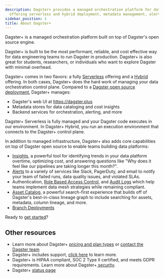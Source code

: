 ```yaml
---
description: Dagster+ provides a managed orchestration platform for data engineering,
  offering serverless and hybrid deployment, metadata management, alerting, and rbac.
sidebar_position: 1
title: About Dagster+
---
```


Dagster+ is a managed orchestration platform built on top of Dagster's open source engine.

Dagster+ is built to be the most performant, reliable, and cost effective way for data engineering teams to run Dagster in production. Dagster+ is also great for students, researchers, or individuals who want to explore Dagster with minimal overhead.

Dagster+ comes in two flavors: a fully [Serverless](/dagster-plus/deployment/deployment-types/serverless) offering and a [Hybrid](/dagster-plus/deployment/deployment-types/hybrid) offering. In both cases, Dagster+ does the hard work of managing your data orchestration control plane. Compared to a [Dagster open source deployment](guides/deploy/index.md), Dagster+ manages:

- Dagster's web UI at https://dagster.plus
- Metadata stores for data cataloging and cost insights
- Backend services for orchestration, alerting, and more

Dagster+ Serverless is fully managed and your Dagster code executes in our environment. In Dagster+ Hybrid, you run an execution environment that connects to the Dagster+ control plane.

In addition to managed infrastructure, Dagster+ also adds core capabilities on top of Dagster open source to enable teams building data platforms:

- [Insights](/dagster-plus/features/insights), a powerful tool for identifying trends in your data platform overtime, optimizing cost, and answering questions like "Why does it feel like our pipelines are taking longer this month?".
- [Alerts](/dagster-plus/features/alerts) to a variety of services like Slack, PagerDuty, and email to notify your team of failed runs, data quality issues, and violated SLAs.
- Authentication, [Role Based Access Control](/dagster-plus/features/authentication-and-access-control/rbac), and [Audit Logs](/dagster-plus/features/authentication-and-access-control/rbac/audit-logs) which help teams implement data mesh strategies while remaining compliant.
- [Asset Catalog](/dagster-plus/features/asset-catalog/), a powerful search-first experience that builds off of Dagster's best-in-class lineage graph to include searching for assets, metadata, column lineage, and more.
- [Branch Deployments](/dagster-plus/features/ci-cd/branch-deployments/index.md)

Ready to [get started](/dagster-plus/getting-started)?

## Other resources

- Learn more about Dagster+ [pricing and plan types](https://dagster.io/pricing) or [contact the Dagster team](https://dagster.io/contact)
- Dagster+ includes support, [click here](https://dagster.io/support) to learn more.
- Dagster+ is HIPAA compliant, SOC 2 Type II certified, and meets GDPR requirements. Learn more about Dagster+[ security](https://dagster.io/security).
- Dagster+ [status page](https://dagstercloud.statuspage.io/)
